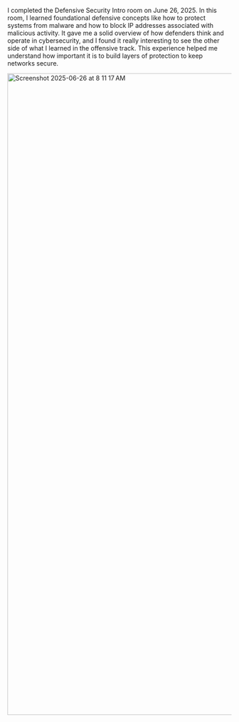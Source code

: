I completed the Defensive Security Intro room on June 26, 2025. In this room, I learned foundational defensive concepts like how to protect systems from malware and how to block IP addresses associated with malicious activity. It gave me a solid overview of how defenders think and operate in cybersecurity, and I found it really interesting to see the other side of what I learned in the offensive track. This experience helped me understand how important it is to build layers of protection to keep networks secure.


<img width="1439" alt="Screenshot 2025-06-26 at 8 11 17 AM" src="https://github.com/user-attachments/assets/b3e9ae7e-fb7d-4c88-b9cf-2cd59d51d163" />

